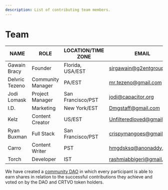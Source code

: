 ```yaml
---
description: List of contributing team members.
---
```


# Team

| **NAME**       | **ROLE**          | **LOCATION/TIME ZONE** | **EMAIL**                                                   | **DISCORD**   | **ARWEAVE WALLET**                            |   |
| -------------- | ----------------- | ---------------------- | ----------------------------------------------------------- | ------------- | --------------------------------------------- | - |
| Gawain Bracy   | Founder           | Florida, USA/EST       | [sirgawain@g2entgroup.com](mailto:sirgawain@g2entgroup.com) | g2entgroup    | FcaOyTynRNSP7AUD7CG7JKqVCACmEwd1QO-aAQHg04U   |   |
| Delvric Tezeno | Community Manager | PA/EST                 | [mr.tezeno@gmail.com](mailto:mr.tezeno@gmail.com)           | Dee\_awesome1 | 5LBSyZ\_1MOfHrvJE0WN15Bbrc\_HWz-dZFEEFoVggpBI |   |
| Jodi Lomask    | Project Manager   | San Francisco/PST      | jodi@capacitor.org                                          | jodi lomask   |                                               |   |
| I.D.           | Marketing         | New York/EST           | Dmgstaff@gmail.com                                          | I.D           |                                               |   |
| Kelz           | Content Creator   | US/EST                 | Unfilteredloved@gmail.com                                   | Kelz          | 1ZE6W2Y24BU7KuSZbr1NHxCvFtPNz0hH4kgPXvqzn2I   |   |
| Ryan Buxman    | Full Stack        | San Francisco/PST      | [crispymangoes@gmail.com](mailto:crispymangoes@gmail.com)   | crispymangoes | 7WdnBqnWrauj-AL7X3DPOu30mVGBscmxMsPc36oLwm0   |   |
| Carro          | Content Writer    | PST                    | hmgdsksq@anonaddy.me                                        | Carro         |                                               |   |
| Torch          | Developer         | IST                    | rashmiabbigeri@gmail.com                                    | Torch         |                                               |   |

We have created a [community DAO](https://app.daohaus.club/dao/0x89/0xc48996a569911fd6eba1b97b6419731eed32041e) in which every participant is able to earn shares in relation to the successful contributions they achieve and voted on by the DAO and CRTVO token holders.
